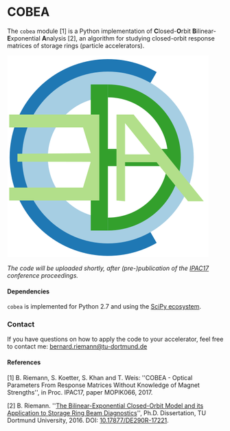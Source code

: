 # COBEA #

The `cobea` module [1] is a Python implementation of **C**losed-**O**rbit **B**ilinear-**E**xponential **A**nalysis [2], an algorithm for studying closed-orbit response matrices of storage rings (particle accelerators).

![COBEA Logo](doc/cobea-logo.svg)

*The code will be uploaded shortly, after (pre-)publication of the  [IPAC17](https://ipac17.org) conference proceedings.*

#### Dependencies ####

`cobea` is implemented for Python 2.7 and using the [SciPy ecosystem](https://www.scipy.org).

### Contact ###

If you have questions on how to apply the code to your accelerator, feel free to contact me: <bernard.riemann@tu-dortmund.de>

#### References ####

[1] B. Riemann, S. Koetter, S. Khan and T. Weis: ''COBEA - Optical Parameters From Response Matrices Without Knowledge of Magnet Strengths'', in Proc. IPAC17, paper MOPIK066, 2017.

[2] B. Riemann. ''[The Bilinear-Exponential Closed-Orbit Model and its Application to Storage Ring Beam Diagnostics](http://dx.doi.org/10.17877/DE290R-17221)'', Ph.D. Dissertation, TU Dortmund University, 2016. DOI: [10.17877/DE290R-17221](http://dx.doi.org/10.17877/DE290R-17221). 
